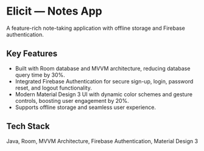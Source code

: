 # Elicit — Notes App

A feature-rich note-taking application with offline storage and Firebase authentication.

## Key Features
- Built with Room database and MVVM architecture, reducing database query time by 30%.
- Integrated Firebase Authentication for secure sign-up, login, password reset, and logout functionality.
- Modern Material Design 3 UI with dynamic color schemes and gesture controls, boosting user engagement by 20%.
- Supports offline storage and seamless user experience.

## Tech Stack
Java, Room, MVVM Architecture, Firebase Authentication, Material Design 3
